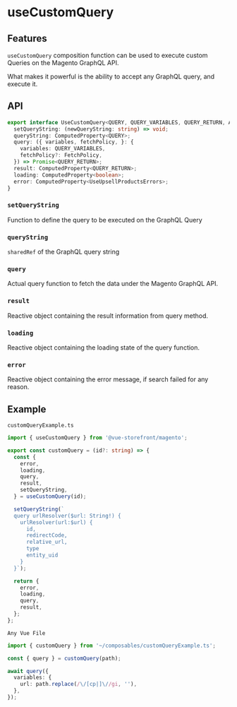 # useCustomQuery

## Features
`useCustomQuery` composition function can be used to execute custom Queries on the Magento GraphQL API.

What makes it powerful is the ability to accept any GraphQL query, and execute it.

## API
```typescript
export interface UseCustomQuery<QUERY, QUERY_VARIABLES, QUERY_RETURN, API extends PlatformApi = any> extends Composable<API> {
  setQueryString: (newQueryString: string) => void;
  queryString: ComputedProperty<QUERY>;
  query: ({ variables, fetchPolicy, }: {
    variables: QUERY_VARIABLES,
    fetchPolicy?: FetchPolicy,
  }) => Promise<QUERY_RETURN>;
  result: ComputedProperty<QUERY_RETURN>;
  loading: ComputedProperty<boolean>;
  error: ComputedProperty<UseUpsellProductsErrors>;
}
```

### `setQueryString`
Function to define the query to be executed on the GraphQL Query

### `queryString`
`sharedRef` of the GraphQL query string

### `query`
Actual query function to fetch the data under the Magento GraphQL API.

### `result`
Reactive object containing the result information from query method.

### `loading`
Reactive object containing the loading state of the query function.

### `error`
Reactive object containing the error message, if search failed for any reason.

## Example
`customQueryExample.ts`

```typescript
import { useCustomQuery } from '@vue-storefront/magento';

export const customQuery = (id?: string) => {
  const {
    error,
    loading,
    query,
    result,
    setQueryString,
  } = useCustomQuery(id);

  setQueryString(`
  query urlResolver($url: String!) {
    urlResolver(url:$url) {
      id,
      redirectCode,
      relative_url,
      type
      entity_uid
    }
  }`);

  return {
    error,
    loading,
    query,
    result,
  };
};
```

`Any Vue File`
```typescript
import { customQuery } from '~/composables/customQueryExample.ts';

const { query } = customQuery(path);

await query({
  variables: {
    url: path.replace(/\/[cp|]\//gi, ''),
  },
});
```
